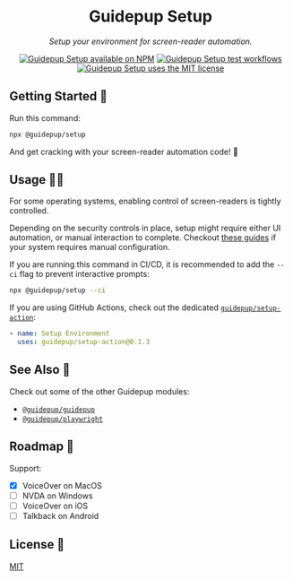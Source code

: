 <h1 align="center">Guidepup Setup</h1>
<p align="center">
  <i>Setup your environment for screen-reader automation.</i>
</p>
<p align="center">
  <a href="https://www.npmjs.com/package/@guidepup/setup"><img alt="Guidepup Setup available on NPM" src="https://img.shields.io/npm/v/@guidepup/setup" /></a>
  <a href="https://github.com/guidepup/setup/actions/workflows/test.yml"><img alt="Guidepup Setup test workflows" src="https://github.com/guidepup/setup/workflows/Test/badge.svg" /></a>
  <a href="https://github.com/guidepup/setup/blob/main/LICENSE"><img alt="Guidepup Setup uses the MIT license" src="https://img.shields.io/github/license/guidepup/setup" /></a>
</p>

## Getting Started 🦮

Run this command:

```bash
npx @guidepup/setup
```

And get cracking with your screen-reader automation code! 🚀

## Usage 🐕‍🦺

For some operating systems, enabling control of screen-readers is tightly controlled.

Depending on the security controls in place, setup might require either UI automation, or manual interaction to complete. Checkout [these guides](https://github.com/guidepup/guidepup/tree/main/guides) if your system requires manual configuration.

If you are running this command in CI/CD, it is recommended to add the `--ci` flag to prevent interactive prompts:

```bash
npx @guidepup/setup --ci
```

If you are using GitHub Actions, check out the dedicated [`guidepup/setup-action`](https://github.com/marketplace/actions/guidepup-setup):

```yaml
- name: Setup Environment
  uses: guidepup/setup-action@0.1.3
```

## See Also 🐶

Check out some of the other Guidepup modules:

- [`@guidepup/guidepup`](https://github.com/guidepup/guidepup/)
- [`@guidepup/playwright`](https://github.com/guidepup/guidepup-playwright/)

## Roadmap 🐾

Support:

- [x] VoiceOver on MacOS
- [ ] NVDA on Windows
- [ ] VoiceOver on iOS
- [ ] Talkback on Android

## License 🐩

[MIT](https://github.com/guidepup/setup/blob/main/LICENSE)
